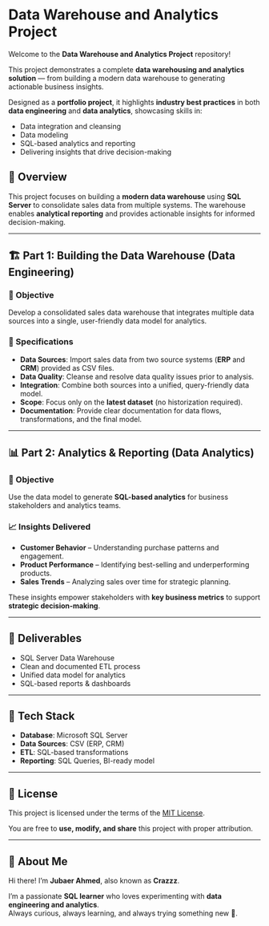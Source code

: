 # Data Warehouse and Analytics Project

Welcome to the **Data Warehouse and Analytics Project** repository!  

This project demonstrates a complete **data warehousing and analytics solution** — from building a modern data warehouse to generating actionable business insights.  

Designed as a **portfolio project**, it highlights **industry best practices** in both **data engineering** and **data analytics**, showcasing skills in:  
- Data integration and cleansing  
- Data modeling  
- SQL-based analytics and reporting  
- Delivering insights that drive decision-making  

## 📌 Overview  
This project focuses on building a **modern data warehouse** using **SQL Server** to consolidate sales data from multiple systems. The warehouse enables **analytical reporting** and provides actionable insights for informed decision-making.

---

## 🏗️ Part 1: Building the Data Warehouse (Data Engineering)

### 🎯 Objective  
Develop a consolidated sales data warehouse that integrates multiple data sources into a single, user-friendly data model for analytics.

### 🔧 Specifications  
- **Data Sources**: Import sales data from two source systems (**ERP** and **CRM**) provided as CSV files.  
- **Data Quality**: Cleanse and resolve data quality issues prior to analysis.  
- **Integration**: Combine both sources into a unified, query-friendly data model.  
- **Scope**: Focus only on the **latest dataset** (no historization required).  
- **Documentation**: Provide clear documentation for data flows, transformations, and the final model.  

---

## 📊 Part 2: Analytics & Reporting (Data Analytics)

### 🎯 Objective  
Use the data model to generate **SQL-based analytics** for business stakeholders and analytics teams.

### 📈 Insights Delivered  
- **Customer Behavior** – Understanding purchase patterns and engagement.  
- **Product Performance** – Identifying best-selling and underperforming products.  
- **Sales Trends** – Analyzing sales over time for strategic planning.  

These insights empower stakeholders with **key business metrics** to support **strategic decision-making**.

---

## 📝 Deliverables
- SQL Server Data Warehouse  
- Clean and documented ETL process  
- Unified data model for analytics  
- SQL-based reports & dashboards  

---

## 🚀 Tech Stack
- **Database**: Microsoft SQL Server  
- **Data Sources**: CSV (ERP, CRM)  
- **ETL**: SQL-based transformations  
- **Reporting**: SQL Queries, BI-ready model  

---

## 📜 License
This project is licensed under the terms of the [MIT License](https://opensource.org/license/mit).  

You are free to **use, modify, and share** this project with proper attribution.  

---

## 👤 About Me
Hi there! I’m **Jubaer Ahmed**, also known as **Crazzz**.  

I’m a passionate **SQL learner** who loves experimenting with **data engineering and analytics**.  
Always curious, always learning, and always trying something new 🚀.  
